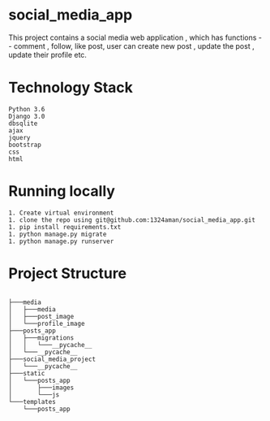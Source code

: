 # social_media_app
This project contains a social media web application , which has functions -- comment , follow, like post, user can create new post , update the post , update their profile etc. 
# Technology Stack
```
Python 3.6
Django 3.0
dbsqlite
ajax
jquery 
bootstrap
css
html
```
# Running locally
```
1. Create virtual environment
1. clone the repo using git@github.com:1324aman/social_media_app.git
1. pip install requirements.txt
1. python manage.py migrate
1. python manage.py runserver
```
# Project Structure
```

├───media
│   ├───media
│   ├───post_image
│   └───profile_image
├───posts_app
│   ├───migrations
│   │   └───__pycache__
│   └───__pycache__
├───social_media_project
│   └───__pycache__
├───static
│   └───posts_app
│       ├───images
│       └───js
└───templates
    └───posts_app
```
